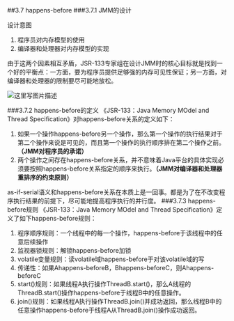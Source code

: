 ##3.7 happens-before
###3.7.1 JMM的设计

设计意图

 1.  程序员对内存模型的使用
 2. 编译器和处理器对内存模型的实现

由于这两个因素相互矛盾，JSR-133专家组在设计JMM时的核心目标就是找到一个好的平衡点：一方面，要为程序员提供足够强的内存可见性保证；另一方面，对编译器和处理器的限制要尽可能地放松。

![这里写图片描述](https://img-blog.csdn.net/20180730102514230?watermark/2/text/aHR0cHM6Ly9ibG9nLmNzZG4ubmV0L21hb2hvbw==/font/5a6L5L2T/fontsize/400/fill/I0JBQkFCMA==/dissolve/70)

###3.7.2 happens-before的定义
《JSR-133：Java Memory MOdel and Thread Specification》对happens-before关系的定义如下：

 1. 如果一个操作happens-before另一个操作，那么第一个操作的执行结果对于第二个操作来说是可见的，而且第一个操作的执行顺序排在第二个操作之前。**（JMM对程序员的承诺）**
 2. 两个操作之间存在happens-before关系，并不意味着Java平台的具体实现必须要按照happens-before关系指定的顺序来执行。**（JMM对编译器和处理器重排序的约束原则）**

as-if-serial语义和happens-before关系在本质上是一回事。都是为了在不改变程序执行结果的前提下，尽可能地提高程序执行的并行度。
###3.7.3 happens-before规则
《JSR-133：Java Memory MOdel and Thread Specification》定义了如下happens-before规则：

 1. 程序顺序规则：一个线程中的每一个操作，happens-before于该线程中的任意后续操作
 2. 监视器锁规则：解锁happens-before加锁
 3. volatile变量规则：读volatile域happens-before于对该volatile域的写
 4. 传递性：如果Ahappens-beforeB，Bhappens-beforeC，则Ahappens-beforeC
 5. start()规则：如果线程A执行操作ThreadB.start()，那么A线程的ThreadB.start()操作happens-before于线程B中的任意操作。
 6. join()规则：如果线程A执行操作ThreadB.join()并成功返回，那么线程B中的任意操作happens-before于线程A从ThreadB.join()操作成功返回。 
